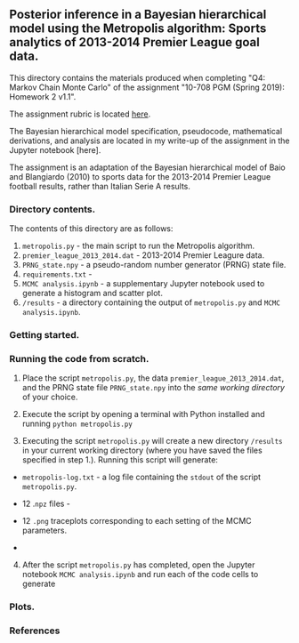 ## Posterior inference in a Bayesian hierarchical model using the Metropolis algorithm: Sports analytics of 2013-2014 Premier League goal data.

This directory contains the materials produced when completing "Q4: Markov Chain Monte Carlo" of the assignment "10-708 PGM (Spring 2019): Homework 2 v1.1". 

The assignment rubric is located [here](https://github.com/cyber-rhythms/cmu-10-708-probabilistic-graphical-models-spring-2019/blob/master/homework-assignments/hw-2/hw-2-v1.1.pdf).

The Bayesian hierarchical model specification, pseudocode, mathematical derivations, and analysis are located in my write-up of the assignment in the Jupyter notebook [here].

The assignment is an adaptation of the Bayesian hierarchical model of Baio and Blangiardo (2010) to sports data for the 2013-2014 Premier League football results, rather than Italian Serie A results.

### Directory contents.

The contents of this directory are as follows:

1. `metropolis.py` - the main script to run the Metropolis algorithm.
2. `premier_league_2013_2014.dat` - 2013-2014 Premier Leagure data. 
3. `PRNG_state.npy` - a pseudo-random number generator (PRNG) state file.
4. `requirements.txt` - 
5. `MCMC analysis.ipynb` - a supplementary Jupyter notebook used to generate a histogram and scatter plot.
6. `/results` - a directory containing the output of `metropolis.py` and `MCMC analysis.ipynb`.

### Getting started.

### Running the code from scratch.

1.  Place the script `metropolis.py`, the data `premier_league_2013_2014.dat`, and the PRNG state file `PRNG_state.npy` into the *same working directory* of your choice.

2. Execute the script by opening a terminal with Python installed and running `python metropolis.py`

3. Executing the script `metropolis.py` will create a new directory `/results` in your current working directory (where you have saved the files specified in step 1.). Running this script will generate:
  * `metropolis-log.txt` - a log file containing the `stdout` of the script `metropolis.py`.
  
  * 12 .`npz` files - 
  
  * 12 `.png` traceplots corresponding to each setting of the MCMC parameters.
  
  * 

4. After the script `metropolis.py` has completed, open the Jupyter notebook `MCMC analysis.ipynb` and run each of the code cells to generate 

### Plots.

### References

